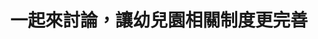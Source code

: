 ---
id: "15"
lang: zh-tw
publish: "TRUE"
selected: "FALSE"
selected_blog: "FALSE"
thumbnail: https://drive.google.com/file/d/16t00GiRaDUT8REmPaX0LmBY5EAVBQD8Y/view?usp=sharing
title: 一起來討論，讓幼兒園相關制度更完善
description: 「公共化幼兒園應在4年內達到1000班之政策目標」連署案
color: Red
introduction:
  content: >
    依教育部送交行政院核定的106-109年度「擴大幼兒教保公共化計畫」，未來幾年共會開設1000班的公共化幼兒園，以解決許多家長在工作場所及居家附近找不到平價優質幼兒園的問題。此次的協作會議便要討論此政策的具體運作方式，而除原提案訴求外，會議上還廣泛討論了相關制度與措施。

    於會議結束後，教育部承諾將持續鼓勵各地方政府增設公立幼兒園，開設2歲以上至未滿3歲幼兒專班，並依法督導辦理非營利幼兒園及學校財團法人之財務公告及查核機制。針對4年開設1000班幼兒園之計畫，則會透過公共化教保服務列管會議及相關支持輔導機制，協助各地方政府推動，以達成分年政策目標。
join:
  type: 提
  title: 公共化幼兒園應在4年內達到1000班之政策目標
  link: https://join.gov.tw/idea/detail/6a024fc8-ceb3-45cc-a37a-59cbec2d6bd4
  image: https://cm.pdis.tw/images/post/15/1_MI3FfTZinB3mn8hIGakyXbfaZr3yx3y.jpg
layout: post
departments:
  - 教育部
embed:
  mind_map:
    links:
      - https://miro.com/app/live-embed/o9J_k0KuzSE=/?moveToViewport=-8027,-697,6066,2997
  ministry_slide:
    links:
      - https://issuu.com/pdis.tw/docs/20171011________________.pptx
  transcript:
    links:
      - https://sayit.pdis.nat.gov.tw/2017-07-28-%E9%96%8B%E6%94%BE%E6%94%BF%E5%BA%9C%E8%81%AF%E7%B5%A1%E4%BA%BA%E7%AC%AC%E5%8D%81%E4%BA%94%E6%AC%A1%E5%8D%94%E4%BD%9C%E6%9C%83%E8%AD%B0
---